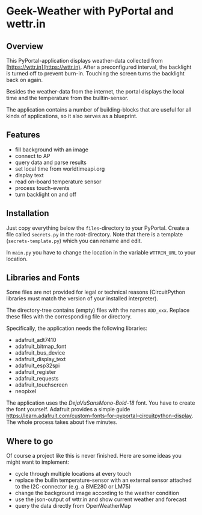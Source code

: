 Geek-Weather with PyPortal and wettr.in
=======================================

Overview
--------

This PyPortal-application displays weather-data collected from
[https://wttr.in](https://wttr.in). After a preconfigured interval,
the backlight is turned off to prevent burn-in. Touching the screen
turns the backlight back on again.

Besides the weather-data from the internet, the portal displays the local
time and the temperature from the builtin-sensor.

The application contains a number of building-blocks that are useful for
all kinds of applications, so it also serves as a blueprint.


Features
--------

  - fill background with an image
  - connect to AP
  - query data and parse results
  - set local time from worldtimeapi.org
  - display text
  - read on-board temperature sensor
  - process touch-events
  - turn backlight on and off


Installation
------------

Just copy everything below the `files`-directory to your PyPortal. Create
a file called `secrets.py` in the root-directory. Note that there is
a template (`secrets-template.py`) which you can rename and edit.

In `main.py` you have to change the location in the variable `WTTRIN_URL`
to your location.


Libraries and Fonts
-------------------

Some files are not provided for legal or technical reasons (CircuitPython
libraries must match the version of your installed interpreter).

The directory-tree contains (empty) files with the names
`ADD_xxx`. Replace these files with the corresponding file or directory.

Specifically, the application needs the following libraries:

  - adafruit_adt7410
  - adafruit_bitmap_font
  - adafruit_bus_device
  - adafruit_display_text
  - adafruit_esp32spi
  - adafruit_register
  - adafruit_requests
  - adafruit_touchscreen
  - neopixel

The application uses the *DejaVuSansMono-Bold-18* font. You have to create
the font yourself. Adafruit provides a simple guide https://learn.adafruit.com/custom-fonts-for-pyportal-circuitpython-display. The whole process takes about
five minutes.


Where to go
-----------

Of course a project like this is never finished. Here are some ideas you
might want to implement:

  - cycle through multiple locations at every touch
  - replace the builin temperature-sensor with an external sensor
    attached to the I2C-connector (e.g. a BME280 or LM75)
  - change the background image according to the weather condition
  - use the json-output of wttr.in and show current weather and forecast
  - query the data directly from OpenWeatherMap
